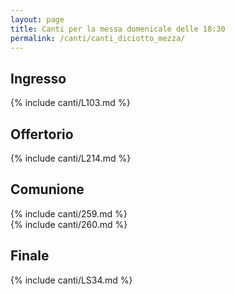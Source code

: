 ```yaml
---
layout: page
title: Canti per la messa domenicale delle 18:30
permalink: /canti/canti_diciotto_mezza/
---
```


## Ingresso
{% include canti/L103.md %}     

## Offertorio
{% include canti/L214.md %}   

## Comunione   
{% include canti/259.md %}   
{% include canti/260.md %}    

## Finale
{% include canti/LS34.md %}
